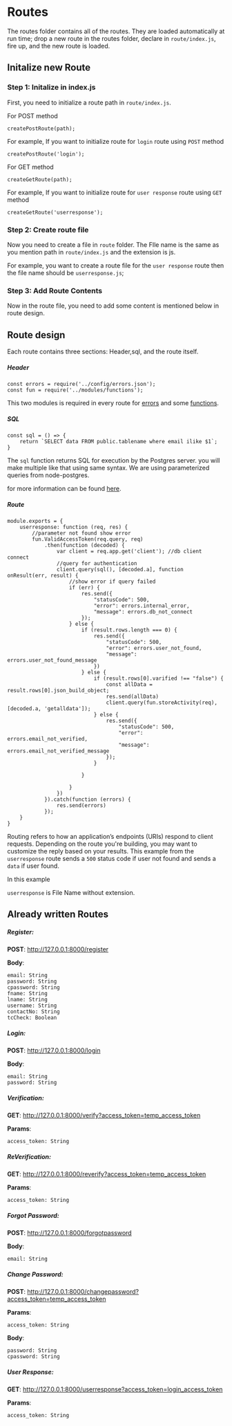 # Routes
The routes folder contains all of the routes. They are loaded automatically at run time; drop a new route in the routes folder, declare in `route/index.js`, fire up, and the new route is loaded.

## Initalize new Route

### Step 1: Initalize in index.js
First, you need to initialize a route path in `route/index.js`.

For POST method

```createPostRoute(path);```

For example, If you want to initialize route for `login` route using `POST` method

```createPostRoute('login');```


For GET method

```createGetRoute(path);```

For example, If you want to initialize route for `user response` route using `GET` method

```createGetRoute('userresponse');```

### Step 2: Create route file

Now you need to create a file in `route` folder. The FIle name is the same as you mention path in `route/index.js` and the extension is js.

For example, you want to create a route file for the `user response` route then the file name should be `userresponse.js`;

### Step 3: Add Route Contents

Now in the route file, you need to add some content is mentioned below in route design.


## Route design
Each route contains three sections: Header,sql, and the route itself.

##### Header
```
const errors = require('../config/errors.json');
const fun = require('../modules/functions');
```

This two modules is required in every route for [errors](https://github.com/jsuyog2/MapDataLABAPI/blob/master/config/README.md "errors") and some [functions](https://github.com/jsuyog2/MapDataLABAPI/blob/master/modules/README.md "functions").

##### SQL
```
const sql = () => {
    return `SELECT data FROM public.tablename where email ilike $1`;
}
```

The `sql` function returns SQL for execution by the Postgres server. you will make multiple like that using same syntax. We are using parameterized queries from node-postgres.

for more information can be found [here](https://node-postgres.com/features/queries#parameterized-query "here").

##### Route
```
module.exports = {
    userresponse: function (req, res) {
        //parameter not found show error
        fun.ValidAccessToken(req.query, req)
            .then(function (decoded) {
                var client = req.app.get('client'); //db client connect
                //query for authentication
                client.query(sql(), [decoded.a], function onResult(err, result) {
                    //show error if query failed
                    if (err) {
                        res.send({
                            "statusCode": 500,
                            "error": errors.internal_error,
                            "message": errors.db_not_connect
                        });
                    } else {
                        if (result.rows.length === 0) {
                            res.send({
                                "statusCode": 500,
                                "error": errors.user_not_found,
                                "message": errors.user_not_found_message
                            })
                        } else {
                            if (result.rows[0].varified !== "false") {
                                const allData = result.rows[0].json_build_object;
                                res.send(allData)
                                client.query(fun.storeActivity(req), [decoded.a, 'getalldata']);
                            } else {
                                res.send({
                                    "statusCode": 500,
                                    "error": errors.email_not_verified,
                                    "message": errors.email_not_verified_message
                                });
                            }

                        }

                    }
                })
            }).catch(function (errors) {
                res.send(errors)
            });
    }
}
```

Routing refers to how an application’s endpoints (URIs) respond to client requests. Depending on the route you're building, you may want to customize the reply based on your results. This example from the `userresponse` route sends a `500` status code if user not found and sends a `data` if user found.

In this example

`userresponse` is File Name without extension.

## Already written Routes

##### Register:

**POST**: http://127.0.0.1:8000/register

**Body**:

```
email: String
password: String
cpassword: String
fname: String
lname: String
username: String
contactNo: String
tcCheck: Boolean
```

##### Login:

**POST**: http://127.0.0.1:8000/login

**Body**:

```
email: String
password: String
```

##### Verification:

**GET**: http://127.0.0.1:8000/verify?access_token=temp_access_token

**Params**:

```
access_token: String
```
##### ReVerification:

**GET**: http://127.0.0.1:8000/reverify?access_token=temp_access_token

**Params**:

```
access_token: String
```

##### Forgot Password:

**POST**: http://127.0.0.1:8000/forgotpassword

**Body**:

```
email: String
```
##### Change Password:
**POST**: http://127.0.0.1:8000/changepassword?access_token=temp_access_token

**Params**:

``` access_token: String ```

**Body**:
```
password: String
cpassword: String
```

##### User Response:
**GET**: http://127.0.0.1:8000/userresponse?access_token=login_access_token

**Params**:

```
access_token: String
```